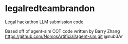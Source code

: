 # legalredteambrandon
Legal hackathon LLM submission code 


Based off of agent-sim COT code written by Barry Zhang 
https://github.com/NomosArtificial/agent-sim.git
@nub3Ar


